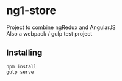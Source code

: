 # ng1-store
Project to combine ngRedux and AngularJS  
Also a webpack / gulp test project

## Installing
    npm install
    gulp serve

